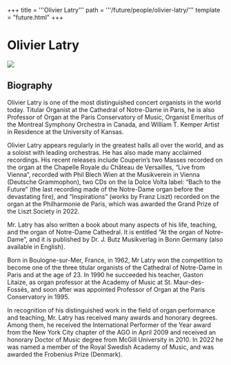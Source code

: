 +++
title = '''Olivier Latry'''
path = '''/future/people/olivier-latry/'''
template = "future.html"
+++

<h1>Olivier Latry</h1>

<img src="https://custom.cvent.com/C3A4539B19F74ABCB6FCE437F6BC0A74/files/event/910aaf2914d44586a56fbd0b3b2c31c0/018c7679b8ab4ad88c274028be59acb0.png">
<h2>Biography</h2>
<p>Olivier Latry is one of the most distinguished concert organists in the world today. Titular Organist at the Cathedral of Notre-Dame in Paris, he is also Professor of Organ at the Paris Conservatory of Music, Organist Emeritus of the Montreal Symphony Orchestra in Canada, and William T. Kemper Artist in Residence at the University of Kansas.

Olivier Latry appears regularly in the greatest halls all over the world, and as a soloist with leading orchestras. He has also made many acclaimed recordings. His recent releases include Couperin’s two Masses recorded on the organ at the Chapelle Royale du Château de Versailles, “Live from Vienna”, recorded with Phil Blech Wien at the Musikverein in Vienna (Deutsche Grammophon), two CDs on the la Dolce Volta label: “Bach to the Future” (the last recording made of the Notre-Dame organ before the devastating fire), and “Inspirations” (works by Franz Liszt) recorded on the organ at the Philharmonie de Paris, which was awarded the Grand Prize of the Liszt Society in 2022.  

Mr. Latry has also written a book about many aspects of his life, teaching, and the organ of Notre-Dame Cathedral.  It is entitled “At the organ of Notre-Dame”, and it is published by Dr. J. Butz Musikverlag in Bonn Germany (also available in English).

Born in Boulogne-sur-Mer, France, in 1962, Mr Latry won the competition to become one of the three titular organists of the Cathedral of Notre-Dame in Paris and at the age of 23. In 1990 he succeeded his teacher, Gaston Litaize, as organ professor at the Academy of Music at St. Maur-des-Fossés, and soon after was appointed Professor of Organ at the Paris Conservatory in 1995. 

In recognition of his distinguished work in the field of organ performance and teaching, Mr. Latry has received many awards and honorary degrees. Among them, he received the International Performer of the Year award from the New York City chapter of the AGO in April 2009 and received an honorary Doctor of Music degree from McGill University in 2010. In 2022 he was named a member of the Royal Swedish Academy of Music, and was awarded the Frobenius Prize (Denmark).</p>

